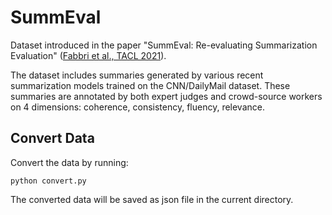 # SummEval

Dataset introduced in the paper "SummEval: Re-evaluating Summarization Evaluation" ([Fabbri et al., TACL 2021](https://aclanthology.org/2021.tacl-1.24/)).

The dataset includes summaries generated by various recent summarization models trained on the CNN/DailyMail dataset. These summaries are annotated by both expert judges and crowd-source workers on 4 dimensions: coherence, consistency, fluency, relevance.

## Convert Data
Convert the data by running:

```
python convert.py
```

The converted data will be saved as json file in the current directory.